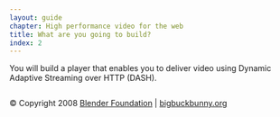 ```yaml
---
layout: guide
chapter: High performance video for the web
title: What are you going to build?
index: 2
---
```


You will build a player that enables you to deliver video using Dynamic
Adaptive Streaming over HTTP (DASH).

![]()

© Copyright 2008 [Blender Foundation](http://blender.org) |
[bigbuckbunny.org](https://peach.blender.org/)
